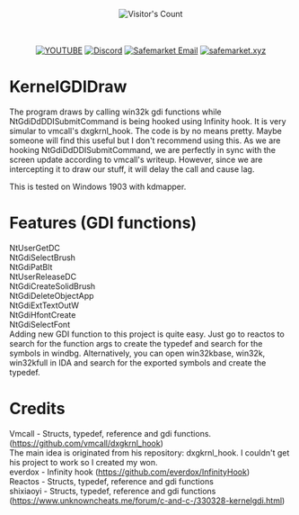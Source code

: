 <br/><br/>
<div align="center"> 
  <img src="https://profile-counter.glitch.me/Zhodisov/count.svg" alt="Visitor's Count" />
</div>
<br/><br/>

<div align="center">
  
[![YOUTUBE](https://img.shields.io/badge/Youtube-fc0000?style=for-the-badge&logo=YOUTUBE&logoColor=white)](https://www.youtube.com/@Jodis974)
[![Discord](https://img.shields.io/badge/Discord-6a85b9?style=for-the-badge&logo=discord&logoColor=white)](https://safemarket.xyz/discord)
[![Safemarket Email](https://img.shields.io/badge/safemarket_email-333333?style=for-the-badge&logo=gmail&logoColor=red)](mailto:support-checkout@safemarket.xyz)
[![safemarket.xyz](https://img.shields.io/badge/safemarket.xyz-0077B5?style=for-the-badge&logo=internet&logoColor=white)](https://safemarket.xyz/)

</div>





# KernelGDIDraw
The program draws by calling win32k gdi functions while NtGdiDdDDISubmitCommand is being hooked using Infinity hook. It is
very simular to vmcall's dxgkrnl_hook. The code is by no means pretty. Maybe someone will find this useful but I don't recommend using this. 
As we are hooking NtGdiDdDDISubmitCommand, we are perfectly in sync with the screen update according to vmcall's writeup. However, since we are intercepting
it to draw our stuff, it will delay the call and cause lag. 

This is tested on Windows 1903 with kdmapper.

# Features (GDI functions)
NtUserGetDC  
NtGdiSelectBrush  
NtGdiPatBlt  
NtUserReleaseDC  
NtGdiCreateSolidBrush  
NtGdiDeleteObjectApp  
NtGdiExtTextOutW  
NtGdiHfontCreate  
NtGdiSelectFont  
Adding new GDI function to this project is quite easy. Just go to reactos to search for the function args to create the typedef and search for the symbols in windbg. 
Alternatively, you can open win32kbase, win32k, win32kfull in IDA and search for the exported symbols and create the typedef. 

# Credits
Vmcall - Structs, typedef, reference and gdi functions. (https://github.com/vmcall/dxgkrnl_hook)  
         The main idea is originated from his repository: dxgkrnl_hook. I couldn't get his project to work so I created my won.  
everdox - Infinity hook (https://github.com/everdox/InfinityHook)  
Reactos - Structs, typedef, reference and gdi functions  
shixiaoyi - Structs, typedef, reference and gdi functions (https://www.unknowncheats.me/forum/c-and-c-/330328-kernelgdi.html)  

